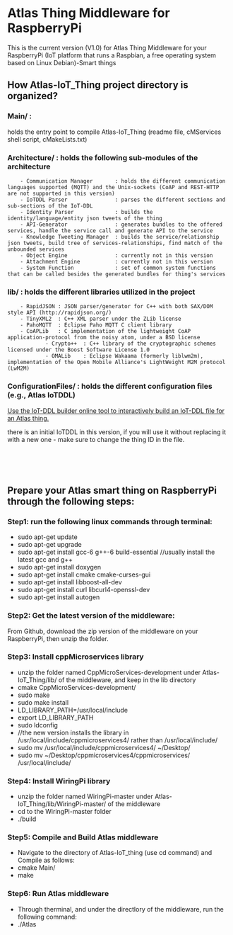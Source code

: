 # Atlas Thing Middleware for RaspberryPi

This is the current version (V1.0) for Atlas Thing Middleware for your RaspberryPi (IoT platform that runs a Raspbian, a free operating system based on Linux Debian)-Smart things

## How Atlas-IoT_Thing project directory is organized?

### Main/ : 
holds the entry point to compile Atlas-IoT_Thing  (readme file, cMServices shell script, cMakeLists.txt)

### Architecture/ : holds the following sub-modules of the architecture
		- Communication Manager       : holds the different communication languages supported (MQTT) and the Unix-sockets (CoAP and REST-HTTP are not supported in this version)
		- IoTDDL Parser               : parses the different sections and sub-sections of the IoT-DDL
		- Identity Parser             : builds the identity/language/entity json tweets of the thing
		- API-Generator               : generates bundles to the offered services, handle the service call and generate API to the service 
		- Knowledge Tweeting Manager  : builds the service/relationship json tweets, build tree of services-relationships, find match of the unbounded services
		- Object Engine               : currently not in this version
		- Attachment Engine           : currently not in this version
		- System Function             : set of common system functions that can be called besides the generated bundles for thing's services

### lib/ : holds the different libraries utilized in the project
		- RapidJSON : JSON parser/generator for C++ with both SAX/DOM style API (http://rapidjson.org/)
		- TinyXML2  : C++ XML parser under the ZLib license
		- PahoMQTT  : Eclipse Paho MQTT C client library
		- CoAPLib   : C implementation of the lightweight CoAP application-protocol from the noisy atom, under a BSD license
                - Crypto++  : C++ library of the cryptographic schemes licensed under the Boost Software License 1.0
                - OMALib    : Eclipse Wakaama (formerly liblwm2m), implementation of the Open Mobile Alliance's LightWeight M2M protocol (LwM2M)

### ConfigurationFiles/ : holds the different configuration files (e.g., Atlas IoTDDL) 
[Use the IoT-DDL builder online tool to interactively build an IoT-DDL file for an Atlas thing.](https://atlasframework.github.io/IoT-DDL/DDL_Builder/builder.html)

there is an initial IoTDDL in this version, if you will use it without replacing it with a new one - make sure to change the thing ID in the file.

<br/>
<br/>
<br/>


## Prepare your Atlas smart thing on RaspberryPi through the following steps:


### Step1: run the following linux commands through terminal:

- sudo apt-get update
- sudo apt-get upgrade
- sudo apt-get install gcc-6 g++-6 build-essential    //usually install the latest gcc and g++                                 
 - sudo apt-get install doxygen
 - sudo apt-get install cmake cmake-curses-gui
 - sudo apt-get install libboost-all-dev
 - sudo apt-get install curl libcurl4-openssl-dev
 - sudo apt-get install autogen

### Step2: Get the latest version of the middleware:
From Github, download the zip version of the middleware on your RaspberryPi, then unzip the folder.

### Step3: Install cppMicroservices library
 - unzip the folder named CppMicroServices-development under Atlas-IoT_Thing/lib/ of the middleware, and keep in the lib directory
 - cmake CppMicroServices-development/
 - sudo make
 - sudo make install
 - LD_LIBRARY_PATH=/usr/local/include
 - export LD_LIBRARY_PATH
 - sudo ldconfig
 - //the new version installs the library in /usr/local/include/cppmicroservices4/ rather than /usr/local/include/
 - sudo mv /usr/local/include/cppmicroservices4/ ~/Desktop/
 - sudo mv ~/Desktop/cppmicroservices4/cppmicroservices/ /usr/local/include/


### Step4: Install WiringPi library 
 - unzip the folder named WiringPi-master under Atlas-IoT_Thing/lib/WiringPi-master/ of the middleware
 - cd to the WiringPi-master folder
 - ./build

### Step5: Compile and Build Atlas middleware
 - Navigate to the directory of Atlas-IoT_thing (use cd command) and Compile as follows:
 - cmake Main/
 - make

### Step6: Run Atlas middleware
 - Through therminal, and under the directlory of the middleware, run the following command:
 - ./Atlas

